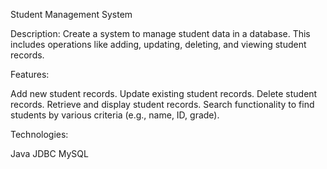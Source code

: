 Student Management System


Description: Create a system to manage student data in a database. This includes operations like adding, updating, deleting, and viewing student records.

Features:

Add new student records.
Update existing student records.
Delete student records.
Retrieve and display student records.
Search functionality to find students by various criteria (e.g., name, ID, grade).


Technologies:

Java
JDBC
MySQL
